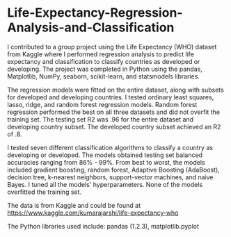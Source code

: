 # Life-Expectancy-Regression-Analysis-and-Classification
I contributed to a group project using the Life Expectancy (WHO) dataset from Kaggle where I performed regression analysis to predict life expectancy and classification to classify countries as developed or developing. The project was completed in Python using the pandas, Matplotlib, NumPy, seaborn, scikit-learn, and statsmodels libraries.

The regression models were fitted on the entire dataset, along with subsets for developed and developing countries. I tested ordinary least squares, lasso, ridge, and random forest regression models. Random forest regression performed the best on all three datasets and did not overfit the training set. The testing set R2 was .96 for the entire dataset and developing country subset. The developed country subset achieved an R2 of .8.

I tested seven different classification algorithms to classify a country as developing or developed. The models obtained testing set balanced accuracies ranging from 86% - 99%. From best to worst, the models included gradient boosting, random forest, Adaptive Boosting (AdaBoost), decision tree, k-nearest neighbors, support-vector machines, and naive Bayes. I tuned all the models' hyperparameters. None of the models overfitted the training set.

The data is from Kaggle and could be found at https://www.kaggle.com/kumarajarshi/life-expectancy-who

The Python libraries used include: pandas (1.2.3), matplotlib.pyplot
